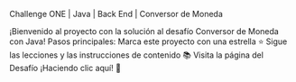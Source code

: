 Challenge ONE | Java | Back End | Conversor de Moneda


¡Bienvenido al proyecto con la solución al desafío Conversor de Moneda con Java! Pasos principales:
Marca este proyecto con una estrella ⭐
Sigue las lecciones y las instrucciones de contenido 📚
Visita la página del Desafío ¡Haciendo clic aquí! 📃
